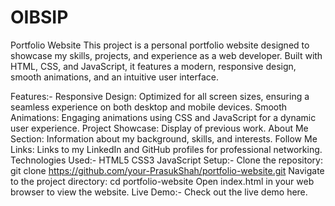 # OIBSIP
Portfolio Website
This project is a personal portfolio website designed to showcase my skills, projects, and experience as a web developer. Built with HTML, CSS, and JavaScript, it features a modern, responsive design, smooth animations, and an intuitive user interface.

Features:-
  Responsive Design: Optimized for all screen sizes, ensuring a seamless experience on both desktop and mobile devices.
  Smooth Animations: Engaging animations using CSS and JavaScript for a dynamic user experience.
  Project Showcase: Display of previous work.
  About Me Section: Information about my background, skills, and interests.
  Follow Me Links: Links to my LinkedIn and GitHub profiles for professional networking.
Technologies Used:-
  HTML5
  CSS3
  JavaScript
Setup:-
  Clone the repository: git clone https://github.com/your-PrasukShah/portfolio-website.git
  Navigate to the project directory: cd portfolio-website
  Open index.html in your web browser to view the website.
Live Demo:-
  Check out the live demo here.
